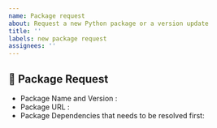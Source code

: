 ```yaml
---
name: Package request
about: Request a new Python package or a version update
title: ''
labels: new package request
assignees: ''
---
```


<!-- Important Note: You can install pure python package wheels through micropip.install(...) -->

## 🐍 Package Request

- Package Name and Version <!-- (e.g. pandas / latest) -->:
- Package URL <!--  (e.g. github link, PyPI link) -->:
- Package Dependencies that needs to be resolved first: